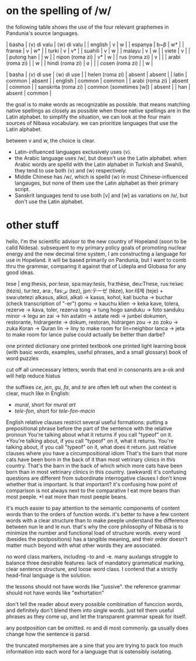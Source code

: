 # on the spelling of /w/

the following table shows the use of the four relevant graphemes in Pandunia's source languages.

| basha           | ⟨v⟩ di valu  | ⟨w⟩ di valu  |
| english         |      v      |      w      |
| espanya         |     b~β     |      w*     |
| franse          |      v      |      w*     |
| turki           |      v      |      v*     |
| suahili         |      v      |      w      |
| malayu          |      v      |      w      |
| viete           |      v      |             |
| putong han      |             |      w      |
| nipon (roma zi) |      v*     |      w      |
| rus (roma zi)   |      v      |             |
| arabi (roma zi) |             |      w      |
| hindi (roma zi) |      ʋ      |             |
| cosen (roma zi) |             |      w      |

| basha           | ⟨v⟩ di use | ⟨w⟩ di use |
| helen (roma zi) | absent     | absent     |
| latin           | common     | absent     |
| english         | common     | common     |
| arabi (roma zi) | absent     | common     |
| sanskrita (roma zi) | common (sometimes \[w\]) | absent     |
| han             | absent     | common     |

the goal is to make words as recognizable as possible.  that means matching native spellings as closely as possible when those native spellings are in the Latin alphabet.  to simplify the situation, we can look at the four main sources of Nibasa vocabulary.  we can prioritize languages that use the Latin alphabet.

between v and w, the choice is clear.
- Latin-influenced languages exclusively uses ⟨v⟩.
- the Arabic language uses /w/, but doesn't use the Latin alphabet.  when Arabic words are spelld with the Latin alphabet in Turkish and Swahili, they tend to use both ⟨v⟩ and ⟨w⟩ respectively.
- Middle Chinese has /w/, which is spelld ⟨w⟩ in most Chinese-influenced langauges, but none of them use the Latin alphabet as their primary script.
- Sanskrit languages tend to use both \[v\] and \[w\] as variations on /ʋ/, but don't use the Latin alphabet.


# other stuff

hello, I'm the scientific advisor to the new country of Hopeland (soon to be calld Nidesa).
subsequent to my primary policy goals of promoting nuclear energy and the new decimal time system, I am constructing a language for use in Hopeland.
it will be based primarily on Pandunia, but I want to comb thru the grammar, comparing it against that of Lidepla and Globasa for any good ideas.

tese | eng:thesis, por:tese, spa:may:tesis, fra:thèse, deu:These, rus:те́зис (tézis), tur:tez, ara:, fas:تز (tez), jpn:テーゼ (tēze), kor:테제 (teje) + swa:utetezi
alkasus, alkol, alkali -> kasus, kohol, kali
bucha -> buchar (check transcription of "-er")
gomu -> kauchu
klien -> keka
kave, tolera, rezerve -> kava, toler, rezerva
tong -> tung
hogo sanduku -> foto sanduku
minor -> legu
an zai -> hin
astatin -> astate
redi -> junbei
dokumen, restorante, hidrargente -> dokum, restoran, hidrargen
zou -> zo
zoku -> zuka
Koran -> Quran
lin -> liny to make room for lin=neighbor
lanca -> jeta to make room for lance
pulse could actually be better than darbe?

one printed dictionary
one printed textbook
one printed light learning book (with basic words, examples, useful phrases, and a small glossary)
book of word puzzles

cut off all unnecessary letters; words that end in consonants are a-ok and will help reduce hiatus

the suffixes *ce*, *jen*, *gu*, *fa*, and *te* are often left out when the context is clear, much like in English:
- *mural*, short for *mural art*
- *tele-fon*, short for *tele-fon-macin*

English relative clauses restrict several useful formations:
putting a prepositional phrase before the part of the sentence with the relative pronoun
	You're talking about what it returns if you call "typeof" on it.
	\*You're talking about, if you call "typeof" on it, what it returns.
	You're talking about, if you call "typeof" on it, what does it return.
just relative clauses where you have a circumpositional idiom
	That's the barn that more cats have been born in the back of it than most vetrinary clinics in this country.
	That's the barn in the back of which which more cats have been born than in most vetrinary clinics in this country. (awkward)
it's confusing questions are different from subordinate interrogative clauses
	I don't know whether that is important.
	Is that important?
it's confusing how point of comparison is not always next to the comparative
	I eat more beans than most peeple.
	\*I eat more than most peeple beans.

it's much easier to pay attention to the semantic components of content words than to the orders of function words.
it's better to have a few content words with a clear structure than to make peeple understand the difference between nun le and le nun.
that's why the core philosophy of Nibasa is to minimize the number and functional load of structure words.
every word (besides the postpositions) has a tangible meaning, and their order doesn't matter much beyond with what other words they are associated.

no word class markers, including -to and -e.
many auxlangs struggle to balance three desirable features:
lack of mandatory grammatical marking, clear sentence structure, and loose word class.
I contend that a strictly head-final language is the solution.

the lessons should not have words like "jussive".
the reference grammar should not have words like "exhortation"

don't tell the reader about every possible combination of funccion words, and definitely don't blend them into single words.
just tell them useful phrases as they come up, and let the transparent grammar speak for itself.


any postposition can be omitted.
ro and di most commonly.
ga usually does change how the sentence is parsd.

the truncated morphemes are a sine that you are trying to pack too much information into each word for a language that is ostensibly isolating.
